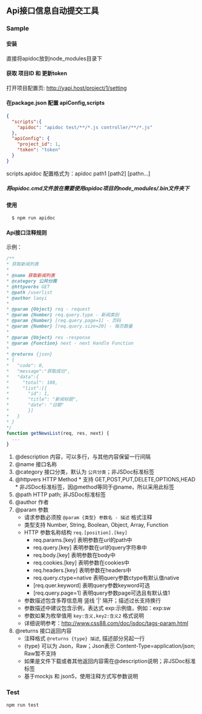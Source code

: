 ## Api接口信息自动提交工具

### Sample

#### 安装
直接将apidoc放到node_modules目录下

#### 获取 项目ID 和 更新token
打开项目配置页: http://yapi.host/project/1/setting

#### 在package.json 配置 apiConfig,scripts

```json
{
  "scripts":{
    "apidoc": "apidoc test/**/*.js controller/**/*.js"
  },
  "apiConfig": {
    "project_id": 1,
    "token": "token"
  }
}
```

scripts.apidoc 配置格式为：apidoc path1 [path2] [pathn...]

##### 将apidoc.cmd文件放在需要使用apidoc项目的node_modules/.bin文件夹下


#### 使用
```bash
  $ npm run apidoc
```

#### Api接口注释规则

示例：
```javascript
/**
* 获取新闻列表
* 
* @name 获取新闻列表
* @category 公共分类
* @httpverbs GET
* @path /userlist
* @author laoyi
* 
* @param {Object} req - request
* @param {Number} req.query.type - 新闻类别
* @param {Number} [req.query.page=1] - 页码
* @param {Number} [req.query.size=20] - 每页数量
* 
* @param {Object} res -response
* @param {Function} next - next Handle Function
* 
* @returns {json}
* {
*   "code": 0,
*   "message":"获取成功",
*   "data":{
*     "total": 100,
*     "list":[{
*       "id": 1,
*       "title": "新闻标题",
*       "date": "日期"
*       }]
*   }
* }
*/
function getNewsList(req, res, next) {
  ...
}

```

1. @description 内容，可以多行，与其他内容保留一行间隔
2. @name 接口名称
3. @category 接口分类，默认为 `公共分类`；非JSDoc标准标签
4. @httpvers HTTP Method
        * 支持 GET,POST,PUT,DELETE,OPTIONS,HEAD
        * 非JSDoc标准标签，因@method等同于@name，所以采用此标签
5. @path HTTP path; 非JSDoc标准标签
6. @author 作者
7. @param 参数
    * 请求参数必须按  `@param {类型} 参数名 - 描述` 格式注释
    * 类型支持 Number, String, Boolean, Object, Array, Function
    * HTTP 参数名称结构 `req.[position].[key]`
        - req.params.[key]           表明参数在url的path中
        - req.query.[key]            表明参数在url的query字符串中
        - req.body.[key]             表明参数在body中
        - req.cookies.[key]          表明参数在cookies中
        - req.headers.[key]          表明参数在headers中
        - req.query.ctype=native      表明query参数ctype有默认值native
        - [req.quer.keyword]        表明query参数keyword可选
        - [req.query.page=1]        表明query参数page可选且有默认值1
    * 参数描述包含多荐信息用 竖线 '|' 隔开；描述过长支持换行
    * 参数描述中建议包含示例，表达式 exp:示例值，例如：exp:sw
    * 参数如果为枚举值用 `key:含义,key2:含义2` 格式说明
    * 详细说明参考：<span style="color:#0A0AFF;">http://www.css88.com/doc/jsdoc/tags-param.html</span>
7. @returns 接口返回内容
    * 注释格式 `@returns {type} 描述`, 描述部分另起一行
    * {type} 可以为 Json，Raw；Json表示 Content-Type=application/json; Raw暂不支持
    * 如果是文件下载或者其他返回内容需在@description说明；非JSDoc标准标签
    * 基于mockjs 和 json5，使用注释方式写参数说明
    

### Test
`npm run test`